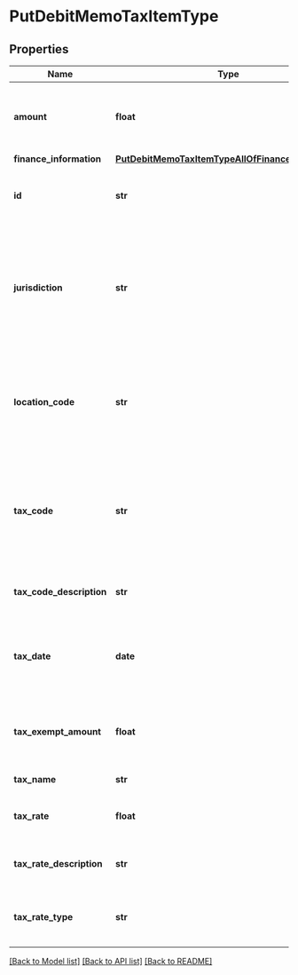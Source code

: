 # PutDebitMemoTaxItemType

## Properties
Name | Type | Description | Notes
------------ | ------------- | ------------- | -------------
**amount** | **float** | The amount of the taxation item in the debit memo item.  | [optional] 
**finance_information** | [**PutDebitMemoTaxItemTypeAllOfFinanceInformation**](PutDebitMemoTaxItemTypeAllOfFinanceInformation.md) |  | [optional] 
**id** | **str** | The ID of the taxation item in the debit memo item.  | 
**jurisdiction** | **str** | The jurisdiction that applies the tax or VAT. This value is typically a state, province, county, or city.  | [optional] 
**location_code** | **str** | The identifier for the location based on the value of the &#x60;taxCode&#x60; field.  | [optional] 
**tax_code** | **str** | The tax code identifies which tax rules and tax rates to apply to a specific debit memo.  | [optional] 
**tax_code_description** | **str** | The description of the tax code.  | [optional] 
**tax_date** | **date** | The date that the tax is applied to the debit memo, in &#x60;yyyy-mm-dd&#x60; format.  | [optional] 
**tax_exempt_amount** | **float** | The calculated tax amount excluded due to the exemption.  | [optional] 
**tax_name** | **str** | The name of taxation.  | [optional] 
**tax_rate** | **float** | The tax rate applied to the debit memo.  | [optional] 
**tax_rate_description** | **str** | The description of the tax rate.  | [optional] 
**tax_rate_type** | **str** | The type of the tax rate applied to the debit memo.  | [optional] 

[[Back to Model list]](../README.md#documentation-for-models) [[Back to API list]](../README.md#documentation-for-api-endpoints) [[Back to README]](../README.md)


